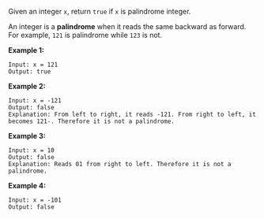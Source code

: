 Given an integer `x`, return `true` if `x` is palindrome integer.

An integer is a __palindrome__ when it reads the same backward as forward. For example, `121` is palindrome while `123` is not.

__Example 1:__
```
Input: x = 121
Output: true
```

__Example 2:__
```
Input: x = -121
Output: false
Explanation: From left to right, it reads -121. From right to left, it becomes 121-. Therefore it is not a palindrome.
```
__Example 3:__
```
Input: x = 10
Output: false
Explanation: Reads 01 from right to left. Therefore it is not a palindrome.
```
__Example 4:__
```
Input: x = -101
Output: false
```
